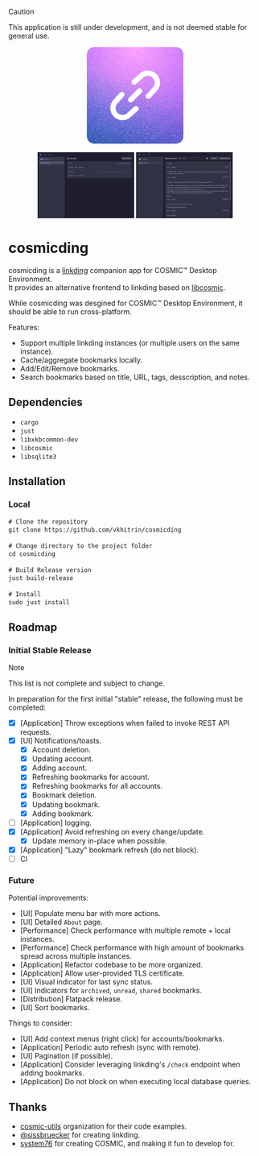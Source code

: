 > [!CAUTION]
> This application is still under development, and is not deemed stable for general use.

<p align="center">
  <img alt="cosmicding logo" src="./res/icons/hicolor/256x256/apps/com.vkhitrin.cosmicding.png" alt="Logo" height="192px" width="192px">
</p>

<p align="center">
    <img alt="cosmicding accounts page" src="./res/screenshots/accounts.png" width="192">
    <img alt="cosmicding bookmarks page" src="./res/screenshots/bookmarks.png" width="192">
</p>

# cosmicding

cosmicding is a [linkding](https://github.com/sissbruecker/linkding) companion app for COSMIC™ Desktop Environment.  
It provides an alternative frontend to linkding based on [libcosmic](https://github.com/pop-os/libcosmic).

While cosmicding was desgined for COSMIC™ Desktop Environment, it should be able to run cross-platform.

Features:

- Support multiple linkding instances (or multiple users on the same instance).
- Cache/aggregate bookmarks locally.
- Add/Edit/Remove bookmarks.
- Search bookmarks based on title, URL, tags, desscription, and notes.

## Dependencies

- `cargo`
- `just`
- `libxkbcommon-dev`
- `libcosmic`
- `libsqlite3`

## Installation

### Local

```shell
# Clone the repository
git clone https://github.com/vkhitrin/cosmicding

# Change directory to the project folder
cd cosmicding

# Build Release version
just build-release

# Install
sudo just install
```

## Roadmap

### Initial Stable Release

> [!NOTE]
> This list is not complete and subject to change.

In preparation for the first initial "stable" release, the following must be completed:

- [x] [Application] Throw exceptions when failed to invoke REST API requests.
- [x] [UI] Notifications/toasts.
  - [x] Account deletion.
  - [x] Updating account.
  - [x] Adding account.
  - [x] Refreshing bookmarks for account.
  - [x] Refreshing bookmarks for all accounts.
  - [x] Bookmark deletion.
  - [x] Updating bookmark.
  - [x] Adding bookmark.
- [ ] [Application] logging.
- [x] [Application] Avoid refreshing on every change/update.
  - [x] Update memory in-place when possible.
- [x] [Application] "Lazy" bookmark refresh (do not block).
- [ ] CI

### Future

Potential improvements:

- [UI] Populate menu bar with more actions.
- [UI] Detailed `About` page.
- [Performance] Check performance with multiple remote + local instances.
- [Performance] Check performance with high amount of bookmarks spread across multiple instances.
- [Application] Refactor codebase to be more organized.
- [Application] Allow user-provided TLS certificate.
- [UI] Visual indicator for last sync status.
- [UI] Indicators for `archived`, `unread`, `shared` bookmarks.
- [Distribution] Flatpack release.
- [UI] Sort bookmarks.

Things to consider:

- [UI] Add context menus (right click) for accounts/bookmarks.
- [Application] Periodic auto refresh (sync with remote).
- [UI] Pagination (if possible).
- [Application] Consider leveraging linkding's `/check` endpoint when adding bookmarks.
- [Application] Do not block on when executing local database queries.

## Thanks

- [cosmic-utils](https://github.com/cosmic-utils) organization for their code examples.
- [@sissbruecker](https://github.com/sissbruecker) for creating linkding.
- [system76](https://system76.com) for creating COSMIC, and making it fun to develop for.
